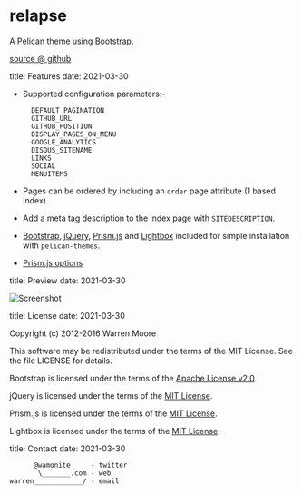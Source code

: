 # relapse

A [Pelican](http://pelican.notmyidea.org) theme using [Bootstrap](http://twitter.github.com/bootstrap).

[source @ github](https://github.com/wamonite/relapse)

title: Features
date: 2021-03-30

* Supported configuration parameters:-

        DEFAULT_PAGINATION
        GITHUB_URL
        GITHUB_POSITION
        DISPLAY_PAGES_ON_MENU
        GOOGLE_ANALYTICS
        DISQUS_SITENAME
        LINKS
        SOCIAL
        MENUITEMS

* Pages can be ordered by including an ``order`` page attribute (1 based index).
* Add a meta tag description to the index page with ``SITEDESCRIPTION``.
* [Bootstrap](https://getbootstrap.com/), [jQuery](https://jquery.com/), [Prism.js](http://prismjs.com/) and [Lightbox](http://lokeshdhakar.com/projects/lightbox2/) included for simple installation with ``pelican-themes``.
* [Prism.js options](http://prismjs.com/download.html?themes=prism&languages=markup+css+clike+javascript+bash+c+cpp+ruby+docker+git+http+json+lua+makefile+markdown+nginx+processing+python+rest+sql+vim+yaml&plugins=line-numbers+file-highlight+toolbar+show-language)

title: Preview
date: 2021-03-30

![Screenshot](https://raw.github.com/wamonite/relapse/master/preview.png)

title: License
date: 2021-03-30

Copyright (c) 2012-2016 Warren Moore

This software may be redistributed under the terms of the MIT License.
See the file LICENSE for details.

Bootstrap is licensed under the terms of the [Apache License v2.0](https://www.apache.org/licenses/LICENSE-2.0).

jQuery is licensed under the terms of the [MIT License](https://github.com/jquery/jquery/blob/master/MIT-LICENSE.txt).

Prism.js is licensed under the terms of the [MIT License](https://github.com/PrismJS/prism/blob/master/LICENSE).

Lightbox is licensed under the terms of the [MIT License](https://github.com/lokesh/lightbox2/blob/master/LICENSE).

title: Contact
date: 2021-03-30

          @wamonite     - twitter
           \_______.com - web
    warren____________/ - email
